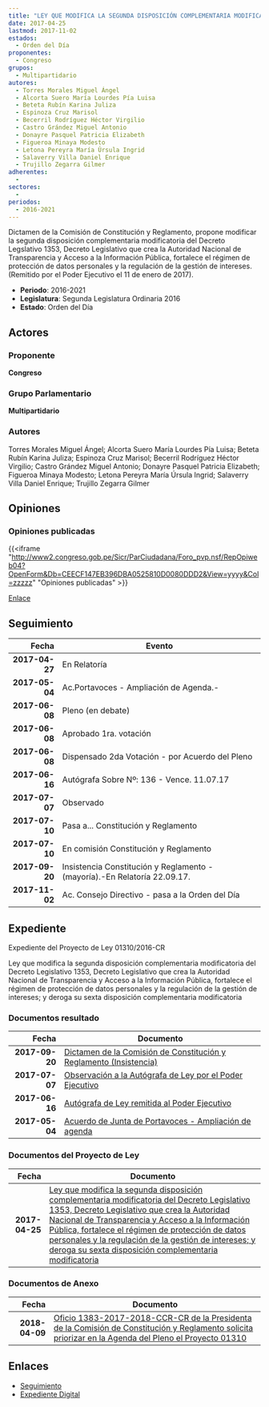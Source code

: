 ```yaml
---
title: "LEY QUE MODIFICA LA SEGUNDA DISPOSICIÓN COMPLEMENTARIA MODIFICATORIA DEL DECRETO LEGISLATIVO 1353, DECRETO LEGISLATIVO QUE CREA LA AUTORIDAD NACIONAL DE TRANSPARENCIA Y ACCESO A LA INFORMACIÓN PÚBLICA, FORTALECE EL RÉGIMEN DE PROTECCIÓN DE DATOS PERSONALES Y LA REGULACIÓN DE LA GESTIÓN DE INTERESES, Y DEROGA SU SEXTA DISPOSICIÓN COMPLEMENTARIA MODIFICATORIA"
date: 2017-04-25
lastmod: 2017-11-02
estados: 
  - Orden del Día
proponentes: 
  - Congreso
grupos: 
  - Multipartidario
autores: 
  - Torres Morales Miguel Ángel
  - Alcorta Suero María Lourdes Pía Luisa
  - Beteta Rubín Karina Juliza
  - Espinoza Cruz Marisol
  - Becerril Rodríguez Héctor Virgilio
  - Castro Grández Miguel Antonio
  - Donayre Pasquel Patricia Elizabeth
  - Figueroa Minaya Modesto
  - Letona Pereyra María Úrsula Ingrid
  - Salaverry Villa Daniel Enrique
  - Trujillo Zegarra Gilmer
adherentes: 
  - 
sectores: 
  - 
periodos: 
  - 2016-2021
---
```


Dictamen de la Comisión de Constitución y Reglamento, propone modificar la segunda disposición complementaria modificatoria del Decreto Legslativo 1353, Decreto Legislativo que crea la Autoridad Nacional de Transparencia y Acceso a la Información Pública, fortalece el régimen de protección de datos personales y la regulación de la gestión de intereses. (Remitido por el Poder Ejecutivo el 11 de enero de 2017).

- **Periodo**: 2016-2021
- **Legislatura**: Segunda Legislatura Ordinaria 2016
- **Estado**: Orden del Día

## Actores

### Proponente

**Congreso**

### Grupo Parlamentario

**Multipartidario**

### Autores

Torres Morales Miguel Ángel; Alcorta Suero María Lourdes Pía Luisa; Beteta Rubín Karina Juliza; Espinoza Cruz Marisol; Becerril Rodríguez Héctor Virgilio; Castro Grández Miguel Antonio; Donayre Pasquel Patricia Elizabeth; Figueroa Minaya Modesto; Letona Pereyra María Úrsula Ingrid; Salaverry Villa Daniel Enrique; Trujillo Zegarra Gilmer


## Opiniones

### Opiniones publicadas

{{<iframe "http://www2.congreso.gob.pe/Sicr/ParCiudadana/Foro_pvp.nsf/RepOpiweb04?OpenForm&Db=CEECF147EB396DBA0525810D0080DDD2&View=yyyy&Col=zzzzz" "Opiniones publicadas" >}}

[Enlace](http://www2.congreso.gob.pe/Sicr/ParCiudadana/Foro_pvp.nsf/RepOpiweb04?OpenForm&Db=CEECF147EB396DBA0525810D0080DDD2&View=yyyy&Col=zzzzz)

## Seguimiento

| Fecha | Evento |
|------:|--------|
| **2017-04-27** | En Relatoría|
| **2017-05-04** | Ac.Portavoces - Ampliación de Agenda.-|
| **2017-06-08** | Pleno (en debate)|
| **2017-06-08** | Aprobado 1ra. votación|
| **2017-06-08** | Dispensado 2da Votación - por Acuerdo del Pleno|
| **2017-06-16** | Autógrafa Sobre Nº: 136 - Vence. 11.07.17|
| **2017-07-07** | Observado|
| **2017-07-10** | Pasa a... Constitución y Reglamento|
| **2017-07-10** | En comisión Constitución y Reglamento|
| **2017-09-20** | Insistencia Constitución y Reglamento - (mayoría).-En Relatoría 22.09.17.|
| **2017-11-02** | Ac. Consejo Directivo - pasa a la Orden del Día|


## Expediente

Expediente del Proyecto de Ley 01310/2016-CR

Ley que modifica la segunda disposición complementaria modificatoria del Decreto Legislativo 1353, Decreto Legislativo que crea la Autoridad Nacional de Transparencia y Acceso a la Información Pública, fortalece el régimen de protección de datos personales y la regulación de la gestión de intereses; y deroga su sexta disposición complementaria modificatoria


### Documentos resultado

| Fecha | Documento |
|------:|--------|
| **2017-09-20** | [Dictamen de la Comisión de Constitución y Reglamento (Insistencia)](http://www.leyes.congreso.gob.pe/Documentos/2016_2021/Dictamenes/Proyectos_de_Ley/01310DC04MAY20170920.pdf) |
| **2017-07-07** | [Observación a la Autógrafa de Ley por el Poder Ejecutivo](http://www.leyes.congreso.gob.pe/Documentos/2016_2021/Observacion_a_la_Autografa/OBAU0131020170707.pdf) |
| **2017-06-16** | [Autógrafa de Ley remitida al Poder Ejecutivo](http://www.leyes.congreso.gob.pe/Documentos/2016_2021/Autografas/Ley_y_de_Resolucion_Legislativa/AU0131020170616.pdf) |
| **2017-05-04** | [Acuerdo de Junta de Portavoces - Ampliación de agenda](http://www.leyes.congreso.gob.pe/Documentos/2016_2021/Acuerdos/Junta_Portavoces/AJP0131020170504.PDF) |

### Documentos del Proyecto de Ley

| Fecha | Documento |
|------:|--------|
| **2017-04-25** | [Ley que modifica la segunda disposición complementaria modificatoria del Decreto Legislativo 1353, Decreto Legislativo que crea la Autoridad Nacional de Transparencia y Acceso a la Información Pública, fortalece el régimen de protección de datos personales y la regulación de la gestión de intereses; y deroga su sexta disposición complementaria modificatoria](http://www.leyes.congreso.gob.pe/Documentos/2016_2021/Proyectos_de_Ley_y_de_Resoluciones_Legislativas/PL0131020170425.pdf) |

### Documentos de Anexo

| Fecha | Documento |
|------:|--------|
| **2018-04-09** | [Oficio 1383-2017-2018-CCR-CR de la Presidenta de la Comisión de Constitución y Reglamento solicita priorizar en la Agenda del Pleno el Proyecto 01310](http://www.leyes.congreso.gob.pe/Documentos/2016_2021/Oficios/Comisiones_Ordinarias/OFICIO-1383-2017-2018-CCR-CR.pdf) |

## Enlaces 

- [Seguimiento](http://www2.congreso.gob.pe/Sicr/TraDocEstProc/CLProLey2016.nsf/f7fff46988ca05b1052578e100829cc7/7dadb612153c08780525810e000180b1?OpenDocument)
- [Expediente Digital](http://www2.congreso.gob.pehttp://www2.congreso.gob.pe/Sicr/TraDocEstProc/CLProLey2016.nsf/f7fff46988ca05b1052578e100829cc7/7dadb612153c08780525810e000180b1?OpenDocument&Click=05257FB7005EB655.eb71d0cf91d8294e05256cdf006b5706/$Body/0.1C6C)
